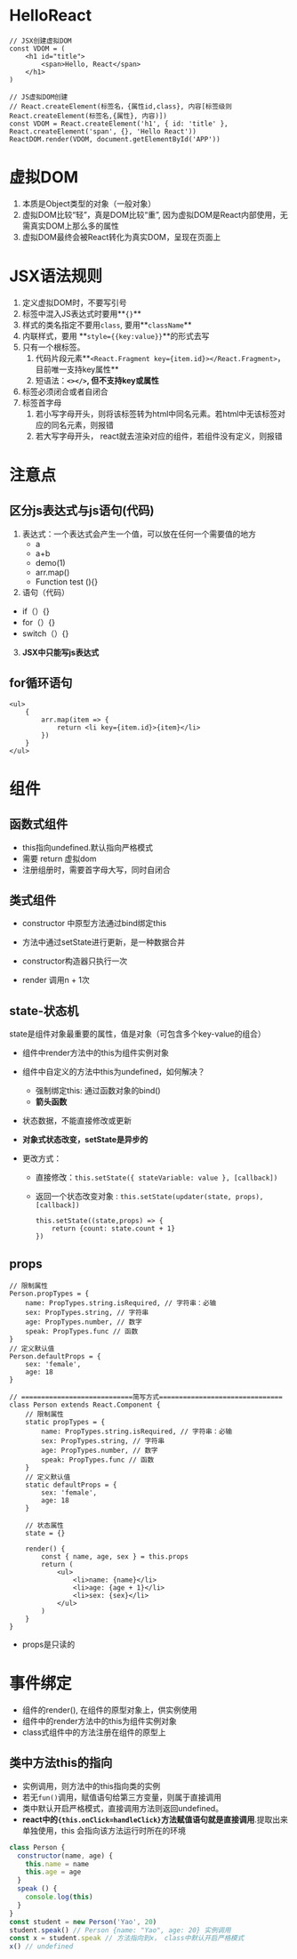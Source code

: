# HelloReact

```react
// JSX创建虚拟DOM
const VDOM = (
    <h1 id="title">
        <span>Hello, React</span>
    </h1>
)

// JS虚拟DOM创建
// React.createElement(标签名，{属性id,class}, 内容[标签级则React.createElement(标签名,{属性}, 内容)])
const VDOM = React.createElement('h1', { id: 'title' }, React.createElement('span', {}, 'Hello React'))
ReactDOM.render(VDOM, document.getElementById('APP'))
```

# 虚拟DOM

1. 本质是Object类型的对象（一般对象）
2. 虚拟DOM比较“轻”，真是DOM比较“重”, 因为虚拟DOM是React内部使用，无需真实DOM上那么多的属性
3. 虚拟DOM最终会被React转化为真实DOM，呈现在页面上

# JSX语法规则

1. 定义虚拟DOM时，不要写引号
2. 标签中混入JS表达式时要用**`{}`**
3. 样式的类名指定不要用`class`, 要用**`className`**
4. 内联样式，要用 **`style={{key:value}}`**的形式去写
5. 只有一个根标签。
   1. 代码片段元素**`<React.Fragment key={item.id}></React.Fragment>`， 目前唯一支持key属性**
   2. 短语法：**`<></>`, 但不支持key或属性**
6. 标签必须闭合或者自闭合
7. 标签首字母
   1. 若小写字母开头，则将该标签转为html中同名元素。若html中无该标签对应的同名元素，则报错
   2. 若大写字母开头， react就去渲染对应的组件，若组件没有定义，则报错

# 注意点

## 区分js表达式与js语句(代码)

1. 表达式：一个表达式会产生一个值，可以放在任何一个需要值的地方
   - a
   - a+b
   - demo(1)
   - arr.map()
   - Function test (){}
2.  语句（代码）
   - if（）{}
   - for（）{}
   - switch（）{}
3. **JSX中只能写js表达式**

## for循环语句

```react
<ul>
    {
        arr.map(item => {
            return <li key={item.id}>{item}</li>
        })
    }
</ul>
```

# 组件

## 函数式组件

- this指向undefined.默认指向严格模式
- 需要 return 虚拟dom
- 注册组册时，需要首字母大写，同时自闭合

## 类式组件

- constructor 中原型方法通过bind绑定this

- 方法中通过setState进行更新，是一种数据合并

- constructor构造器只执行一次

- render 调用n + 1次

## state-状态机

state是组件对象最重要的属性，值是对象（可包含多个key-value的组合）

- 组件中render方法中的this为组件实例对象

- 组件中自定义的方法中this为undefined，如何解决？
  - 强制绑定this: 通过函数对象的bind()
  - **箭头函数**
  
- 状态数据，不能直接修改或更新

- **对象式状态改变，setState是异步的**

- 更改方式：

  - 直接修改：`this.setState({ stateVariable: value }, [callback])`

  - 返回一个状态改变对象 : `this.setState(updater(state, props), [callback])`

    ```react
    this.setState((state,props) => {
        return {count: state.count + 1}
    })
    ```

## props

```react
// 限制属性
Person.propTypes = {
    name: PropTypes.string.isRequired, // 字符串：必输
    sex: PropTypes.string, // 字符串
    age: PropTypes.number, // 数字
    speak: PropTypes.func // 函数
}
// 定义默认值
Person.defaultProps = {
    sex: 'female',
    age: 18
}

// ============================简写方式===============================
class Person extends React.Component {
    // 限制属性
    static propTypes = {
        name: PropTypes.string.isRequired, // 字符串：必输
        sex: PropTypes.string, // 字符串
        age: PropTypes.number, // 数字
        speak: PropTypes.func // 函数
    }
    // 定义默认值
    static defaultProps = {
        sex: 'female',
        age: 18
    }

    // 状态属性
    state = {}

    render() {
        const { name, age, sex } = this.props
        return (
            <ul>
                <li>name: {name}</li>
                <li>age: {age + 1}</li>
                <li>sex: {sex}</li>
            </ul>
        )
    }
}
```

- props是只读的

# 事件绑定

- 组件的render(), 在组件的原型对象上，供实例使用
- 组件中的render方法中的this为组件实例对象
- class式组件中的方法注册在组件的原型上

## 类中方法this的指向

- 实例调用，则方法中的this指向类的实例
- 若无`fun()`调用，赋值语句给第三方变量，则属于直接调用
- 类中默认开启严格模式，直接调用方法则返回undefined。
- **react中的`{this.onClick=handleClick}`方法赋值语句就是直接调用**.提取出来单独使用，this 会指向该方法运行时所在的环境

```js
class Person {
  constructor(name, age) {
    this.name = name
    this.age = age
  }
  speak () {
    console.log(this)
  }
}
const student = new Person('Yao', 20)
student.speak() // Person {name: "Yao", age: 20} 实例调用
const x = student.speak // 方法指向到x， class中默认开启严格模式
x() // undefined
```

